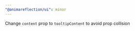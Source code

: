 ```yaml
---
"@animareflection/ui": minor
---
```


Change `content` prop to `tooltipContent` to avoid prop collision
